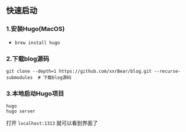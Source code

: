 ## 快速启动

### 1.安装Hugo(MacOS)
+ `brew install hugo`

### 2.下载blog源码

```git
git clone --depth=1 https://github.com/xxrBear/blog.git --recurse-submodules  # 下载blog源码
```

### 3.本地启动Hugo项目
```shell
hugo
hugo server
```

打开 `localhost:1313` 就可以看到界面了
